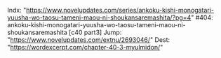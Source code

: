 Indx: "https://www.novelupdates.com/series/ankoku-kishi-monogatari-yuusha-wo-taosu-tameni-maou-ni-shoukansaremashita/?pg=4"
#404: ankoku-kishi-monogatari-yuusha-wo-taosu-tameni-maou-ni-shoukansaremashita [c40 part3]
Jump: "https://www.novelupdates.com/extnu/2693046/"
Dest: "https://wordexcerpt.com/chapter-40-3-myulmidon/"